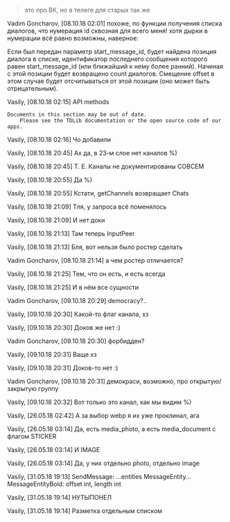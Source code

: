 > это про ВК, но в телеге для старых так же

Vadim Goncharov, [08.10.18 02:01]
похоже, по функции получения списка диалогов, что нумерация id сквозная для всего меня! хотя дырки в нумерации всё равно возможны, наверное:

Если был передан параметр start_message_id, будет найдена позиция диалога в списке, идентификатор последнего сообщения которого равен start_message_id (или ближайший к нему более ранний). Начиная с этой позиции будет возвращено count диалогов. Смещение offset в этом случае будет отсчитываться от этой позиции (оно может быть отрицательным).

Vasily, [08.10.18 02:15]
API methods

    Documents in this section may be out of date.
        Please see the TDLib documentation or the open source code of our apps.

Vasily, [08.10.18 02:16]
Чо добавили


Vasily, [08.10.18 20:45]
Ах да, в 23-м слое нет каналов %)

Vasily, [08.10.18 20:45]
Т. Е. Каналы не документированы СОВСЕМ

Vasily, [08.10.18 20:55]
Да %)

Vasily, [08.10.18 20:55]
Кстати, getChannels возвращает Chats


Vasily, [08.10.18 21:09]
Тля, у запроса всё поменялось

Vasily, [08.10.18 21:09]
И нет доки

Vasily, [08.10.18 21:13]
Там теперь InputPeer

Vasily, [08.10.18 21:13]
Бля, вот нельзя было ростер сделать

Vadim Goncharov, [08.10.18 21:14]
а чем ростер отличается?

Vasily, [08.10.18 21:25]
Тем, что он есть, и есть всегда

Vasily, [08.10.18 21:25]
И в нём все сущности



Vadim Goncharov, [09.10.18 20:29]
democracy?..

Vasily, [09.10.18 20:30]
Какой-то флаг канала, хз

Vasily, [09.10.18 20:30]
Доков же нет :)

Vadim Goncharov, [09.10.18 20:30]
форбидден?

Vasily, [09.10.18 20:31]
Ваще хз

Vasily, [09.10.18 20:31]
Доков-то нет :)

Vadim Goncharov, [09.10.18 20:31]
демокраси, возможно, про открытую/закрытую группу

Vasily, [09.10.18 20:32]
Вот только это канал, как мы видим %)


 Vasily, [26.05.18 02:42]
 А за выбор webp я их уже проклинал, ага

 Vasily, [26.05.18 03:14]
 Да, есть media_photo, а есть media_document с флагом STICKER

 Vasily, [26.05.18 03:14]
 И IMAGE

 Vasily, [26.05.18 03:14]
 Да, у них отдельно photo, отдельно image

Vasily, [31.05.18 19:13]
SendMessage: ...entities MessageEntity...
MessageEntityBold: offset int, length int

Vasily, [31.05.18 19:14]
НУТЫПОНЕЛ

Vasily, [31.05.18 19:14]
Разметка отдельным списком

